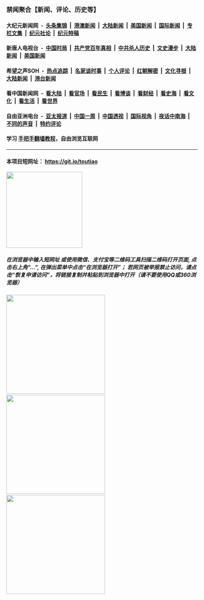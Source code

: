 ### 禁闻聚合【新闻、评论、历史等】

#### 大纪元新闻网 &nbsp;-&nbsp; [头条集锦](indexes/E头条集锦.md?t=02072322) &nbsp;|&nbsp; [港澳新闻](indexes/E港澳新闻.md?t=02072322)  &nbsp;|&nbsp; [大陆新闻](indexes/E大陆新闻.md?t=02072322) &nbsp;|&nbsp; [美国新闻](indexes/E美国新闻.md?t=02072322) &nbsp;|&nbsp; [国际新闻](indexes/E国际新闻.md?t=02072322) &nbsp;|&nbsp; [专栏文集](indexes/E专栏文集.md?t=02072322) &nbsp;|&nbsp; [纪元社论](indexes/E纪元社论.md?t=02072322) &nbsp;|&nbsp; [纪元特稿](indexes/E纪元特稿.md?t=02072322) 

#### 新唐人电视台 &nbsp;-&nbsp; [中国时局](indexes/N中国时局.md?t=02072322) &nbsp;|&nbsp; [共产党百年真相](indexes/N共产党百年真相.md?t=02072322) &nbsp;|&nbsp; [中共杀人历史](indexes/N中共杀人历史.md?t=02072322) &nbsp;|&nbsp; [文史漫步](indexes/N文史漫步.md?t=02072322) &nbsp;|&nbsp; [大陆新闻](indexes/N大陆新闻.md?t=02072322) &nbsp;|&nbsp; [美国新闻](indexes/N美国新闻.md?t=02072322)

#### 希望之声SOH &nbsp;-&nbsp; [热点追踪](indexes/H热点追踪.md?t=02072322) &nbsp;|&nbsp; [名家谈时事](indexes/H名家谈时事.md?t=02072322) &nbsp;|&nbsp; [个人评论](indexes/H个人评论.md?t=02072322)  &nbsp;|&nbsp; [红朝解密](indexes/H红朝解密.md?t=02072322) &nbsp;|&nbsp; [文化寻根](indexes/H文化寻根.md?t=02072322) &nbsp;|&nbsp; [大陆新闻](indexes/H大陆新闻.md?t=02072322) &nbsp;|&nbsp; [港台新闻](indexes/H港台新闻.md?t=02072322)

#### 看中国新闻网 &nbsp;-&nbsp; [看大陆](indexes/S看大陆.md?t=02072322) &nbsp;|&nbsp; [看官场](indexes/S看官场.md?t=02072322) &nbsp;|&nbsp; [看民生](indexes/S看民生.md?t=02072322)  &nbsp;|&nbsp; [看博谈](indexes/S看博谈.md?t=02072322) &nbsp;|&nbsp; [看财经](indexes/S看财经.md?t=02072322) &nbsp;|&nbsp; [看史海](indexes/S看史海.md?t=02072322) &nbsp;|&nbsp; [看文化](indexes/S看文化.md?t=02072322) &nbsp;|&nbsp; [看生活](indexes/S看生活.md?t=02072322) &nbsp;|&nbsp; [看世界](indexes/S看世界.md?t=02072322)

#### 自由亚洲电台 &nbsp;-&nbsp; [亚太报道](indexes/R亚太报道.md?t=02072322) &nbsp;|&nbsp; [中国一周](indexes/R中国一周.md?t=02072322) &nbsp;|&nbsp; [中国透视](indexes/R中国透视.md?t=02072322)  &nbsp;|&nbsp; [国际视角](indexes/R国际视角.md?t=02072322) &nbsp;|&nbsp; [夜话中南海](indexes/R夜话中南海.md?t=02072322) &nbsp;|&nbsp; [不同的声音](indexes/R不同的声音.md?t=02072322) &nbsp;|&nbsp; [特约评论](indexes/R特约评论.md?t=02072322)

#### 学习 [手把手翻墙教程](https://github.com/gfw-breaker/guides/wiki)，自由浏览互联网

----

#### 本项目短网址： https://git.io/toutiao
<img src="https://raw.githubusercontent.com/gfw-breaker/banned-news/master/scripts/img/qr.png" width="200px"/>  

##### 在浏览器中输入短网址 或使用微信、支付宝等二维码工具扫描二维码打开页面, 点击右上角"...", 在弹出菜单中点击“在浏览器打开”； 若网页被举报禁止访问，请点击“恢复申请访问”，将链接复制并粘贴到浏览器中打开（请不要使用QQ或360浏览器）

<img src="https://raw.githubusercontent.com/gfw-breaker/banned-news/master/scripts/img/1.png" width="260px"/> &nbsp; <img src="https://raw.githubusercontent.com/gfw-breaker/banned-news/master/scripts/img/2.png" width="260px"/> &nbsp; <img src="https://raw.githubusercontent.com/gfw-breaker/banned-news/master/scripts/img/3.png" width="260px"/>
